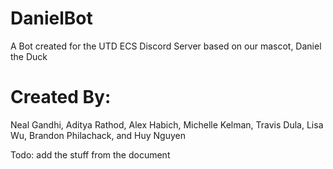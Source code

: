 # DanielBot
A Bot created for the UTD ECS Discord Server based on our mascot, Daniel the Duck


# Created By:
Neal Gandhi, Aditya Rathod, Alex Habich, Michelle Kelman, Travis Dula, Lisa Wu, Brandon Philachack, and Huy Nguyen


Todo:
add the stuff from the document
